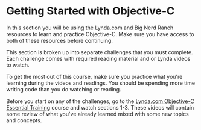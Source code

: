 # Getting Started with Objective-C

In this section you will be using the Lynda.com and Big Nerd Ranch resources to learn and practice Objective-C. Make sure you have access to both of these resources before continuing.

This section is broken up into separate challenges that you must complete. Each challenge comes with required reading material and or Lynda videos to watch.

To get the most out of this course, make sure you practice what you're learning during the videos and readings. You should be spending more time writing code than you do watching or reading.

Before you start on any of the challenges, go to the [Lynda.com Objective-C Essential Training](https://www.lynda.com/Objective-C-tutorials/Objective-C-Essential-Training/143328-2.html) course and watch sections 1-3. These videos will contain some review of what you've already learned mixed with some new topics and concepts.
